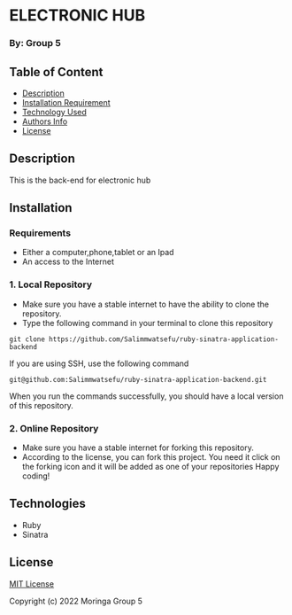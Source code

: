 # ELECTRONIC HUB
### By: Group 5
## Table of Content
-   [Description](#description)
-   [Installation Requirement](#installation)
-   [Technology Used](#technologies)
-   [Authors Info](#author-info)
-   [License](#License)
## Description
This is the back-end for electronic hub 
## Installation
### Requirements
-   Either a computer,phone,tablet or an Ipad
-   An access to the Internet
### 1. Local Repository
-   Make sure you have a stable internet to have the ability to clone the repository.
-   Type the following command in your terminal to clone this repository
```
git clone https://github.com/Salimmwatsefu/ruby-sinatra-application-backend
```
If you are using SSH, use the following command
```
git@github.com:Salimmwatsefu/ruby-sinatra-application-backend.git
```
When you run the commands successfully, you should have a local version of this repository.
### 2. Online Repository
-   Make sure you have a stable internet for forking this repository.
-   According to the license, you can fork this project. You need it click on the forking icon and it will be added as one of your repositories
Happy coding!
## Technologies
* Ruby
* Sinatra


## License
[MIT License](./LICENSE)

Copyright (c) 2022 Moringa Group 5